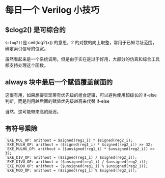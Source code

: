 # 每日一个 Verilog 小技巧

## $clog2() 是可综合的

`$clog2()`是 ceil(log2(x)) 的意思，2 的对数的向上取整，常用于已知寻址范围，确定索引信号的位宽。

虽然看起来是一个系统调用，但是由于实在是过于好用，大部分的仿真和综合工具都支持处理这个函数。

## always 块中最后一个赋值覆盖前面的

这很有用，如果想要实现带有优先级的组合逻辑，可以避免使用超级长的 if-else 判断，而是利用越后面的赋值优先级越高来代替 if-else

当然，这可能带来高的延迟。


## 有符号乘除
```{verilog}
`EXE_MUL_OP: arithout = $signed(reg1_i) * $signed(reg2_i);
`EXE_MULH_OP: arithout = ($signed(reg1_i) * $signed(reg2_i)) >> 32;
`EXE_MULHU_OP: arithout = ($unsigned(reg1_i) * $unsigned(reg2_i)) >> 32;
`EXE_DIV_OP: arithout = ($signed(reg1_i) / $signed(reg2_i));
`EXE_DIVU_OP: arithout = ($unsigned(reg1_i) / $unsigned(reg2_i));
`EXE_MODU_OP: arithout = ($unsigned(reg1_i) % $unsigned(reg2_i));
`EXE_MOD_OP: arithout = ($signed(reg1_i) % $signed(reg2_i));
```